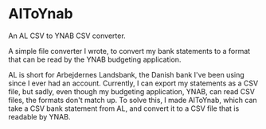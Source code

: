 # AlToYnab
An AL CSV to YNAB CSV converter.

A simple file converter I wrote, to convert my bank statements to a format that can be read by the YNAB budgeting application.

AL is short for Arbejdernes Landsbank, the Danish bank I've been using since I ever had an account.
Currently, I can export my statements as a CSV file, but sadly, even though my budgeting application, YNAB, can read CSV files, the formats don't match up. To solve this, I made AlToYnab, which can take a CSV bank statement from AL, and convert it to a CSV file that is readable by YNAB.

